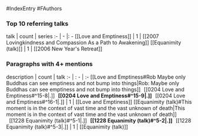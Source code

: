 #IndexEntry #FAuthors

### Top 10 referring talks
talk | count | series
:- | - |: -
[[Love and Emptiness]] | 1 | [[2007 Lovingkindness and Compassion As a Path to Awakening]]
[[Equanimity (talk)]] | 1 | [[2006 New Year's Retreat]]

### Paragraphs with 4+ mentions
description | count | talk
:- | : - | :-
[[Love and Emptiness#Rob Maybe only Buddhas can see emptiness and not bump into things\|Rob: Maybe only Buddhas can see emptiness and not bump into things]] &nbsp;&nbsp;[[0204 Love and Emptiness#^15-8\|.]] &nbsp; **[[0204 Love and Emptiness#^15-9\|.]]** &nbsp; [[0204 Love and Emptiness#^16-1\|.]] | 1 | [[Love and Emptiness]]
[[Equanimity (talk)#This moment is in the context of vast time and the vast unknown of death\|This moment is in the context of vast time and the vast unknown of death]] &nbsp;&nbsp;[[1228 Equanimity (talk)#^5-1\|.]] &nbsp; **[[1228 Equanimity (talk)#^5-2\|.]]** &nbsp; [[1228 Equanimity (talk)#^5-3\|.]] | 1 | [[Equanimity (talk)]]


